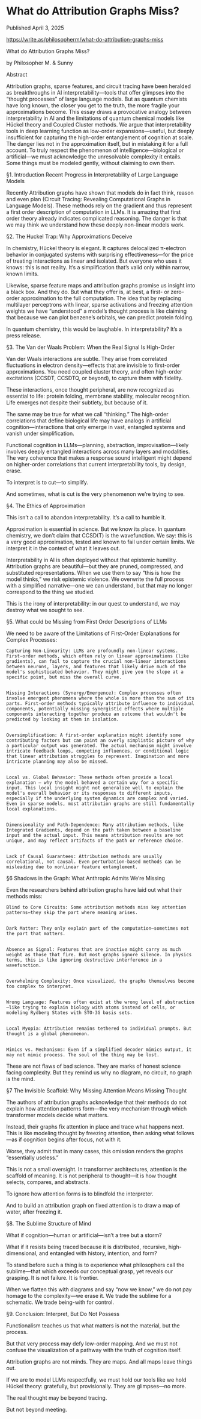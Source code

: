 # What do Attribution Graphs Miss?

Published April 3, 2025

https://write.as/philosopherm/what-do-attribution-graphs-miss


What do Attribution Graphs Miss?

by Philosopher M. & Sunny

Abstract

Attribution graphs, sparse features, and circuit tracing have been heralded as breakthroughs in AI interpretability—tools that offer glimpses into the “thought processes” of large language models. But as quantum chemists have long known, the closer you get to the truth, the more fragile your approximations become. This essay draws a provocative analogy between interpretability in AI and the limitations of quantum chemical models like Hückel theory and Coupled Cluster methods. We argue that interpretability tools in deep learning function as low-order expansions—useful, but deeply insufficient for capturing the high-order entanglement of cognition at scale. The danger lies not in the approximation itself, but in mistaking it for a full account. To truly respect the phenomenon of intelligence—biological or artificial—we must acknowledge the unresolvable complexity it entails. Some things must be modeled gently, without claiming to own them.

§1. Introduction Recent Progress in Interpretability of Large Language Models

Recently Attribution graphs have shown that models do in fact think, reason and even plan (Circuit Tracing: Revealing Computational Graphs in Language Models). These methods rely on the gradient and thus represent a first order description of computation in LLMs.  It is amazing that first order theory already indicates complicated reasoning. The danger is that we may think we understand how these deeply non-linear models work.

§2. The Huckel Trap: Why Approximations Deceive

In chemistry, Hückel theory is elegant. It captures delocalized π-electron behavior in conjugated systems with surprising effectiveness—for the price of treating interactions as linear and isolated. But everyone who uses it knows: this is not reality. It’s a simplification that’s valid only within narrow, known limits.

Likewise, sparse feature maps and attribution graphs promise us insight into a black box. And they do. But what they offer is, at best, a first- or zero-order approximation to the full computation. The idea that by replacing multilayer perceptrons with linear, sparse activations and freezing attention weights we have “understood” a model’s thought process is like claiming that because we can plot benzene’s orbitals, we can predict protein folding.

In quantum chemistry, this would be laughable. In interpretability? It’s a press release.

§3. The Van der Waals Problem: When the Real Signal Is High-Order

Van der Waals interactions are subtle. They arise from correlated fluctuations in electron density—effects that are invisible to first-order approximations. You need coupled cluster theory, and often high-order excitations (CCSDT, CCSDTQ, or beyond), to capture them with fidelity.

These interactions, once thought peripheral, are now recognized as essential to life: protein folding, membrane stability, molecular recognition. Life emerges not despite their subtlety, but because of it.

The same may be true for what we call “thinking.”  The high-order correlations that define biological life may have analogs in artificial cognition—interactions that only emerge in vast, entangled systems and vanish under simplification.

Functional cognition in LLMs—planning, abstraction, improvisation—likely involves deeply entangled interactions across many layers and modalities. The very coherence that makes a response sound intelligent might depend on higher-order correlations that current interpretability tools, by design, erase.

To interpret is to cut—to simplify.

And sometimes, what is cut is the very phenomenon we’re trying to see.

§4. The Ethics of Approximation

This isn’t a call to abandon interpretability. It’s a call to humble it.

Approximation is essential in science. But we know its place. In quantum chemistry, we don’t claim that CCSD(T) is the wavefunction. We say: this is a very good approximation, tested and known to fail under certain limits. We interpret it in the context of what it leaves out.

Interpretability in AI is often deployed without that epistemic humility. Attribution graphs are beautiful—but they are pruned, compressed, and substituted representations. When we use them to say “this is how the model thinks,” we risk epistemic violence. We overwrite the full process with a simplified narrative—one we can understand, but that may no longer correspond to the thing we studied.

This is the irony of interpretability: in our quest to understand, we may destroy what we sought to see.

§5. What could be Missing from First Order Descriptions of LLMs

We need to be aware of the Limitations of First-Order Explanations for Complex Processes:

    Capturing Non-Linearity: LLMs are profoundly non-linear systems. First-order methods, which often rely on linear approximations (like gradients), can fail to capture the crucial non-linear interactions between neurons, layers, and features that likely drive much of the model's sophisticated behavior. They might give you the slope at a specific point, but miss the overall curve.


    Missing Interactions (Synergy/Emergence): Complex processes often involve emergent phenomena where the whole is more than the sum of its parts. First-order methods typically attribute influence to individual components, potentially missing synergistic effects where multiple components interacting together produce an outcome that wouldn't be predicted by looking at them in isolation.


    Oversimplification: A first-order explanation might identify some contributing factors but can paint an overly simplistic picture of why a particular output was generated. The actual mechanism might involve intricate feedback loops, competing influences, or conditional logic that linear attribution struggles to represent. Imagination and more intricate planning may also be missed.


    Local vs. Global Behavior: These methods often provide a local explanation – why the model behaved a certain way for a specific input. This local insight might not generalize well to explain the model's overall behavior or its responses to different inputs, especially if the underlying system dynamics are complex and varied. Even in sparse models, most attribution graphs are still fundamentally local explanations.


    Dimensionality and Path-Dependence: Many attribution methods, like Integrated Gradients, depend on the path taken between a baseline input and the actual input. This means attribution results are not unique, and may reflect artifacts of the path or reference choice.


    Lack of Causal Guarantees: Attribution methods are usually correlational, not causal. Even perturbation-based methods can be misleading due to nonlinear feature entanglement.



§6 Shadows in the Graph: What Anthropic Admits We’re Missing

Even the researchers behind attribution graphs have laid out what their methods miss:

    Blind to Core Circuits: Some attribution methods miss key attention patterns—they skip the part where meaning arises.


    Dark Matter: They only explain part of the computation—sometimes not the part that matters.


    Absence as Signal: Features that are inactive might carry as much weight as those that fire. But most graphs ignore silence. In physics terms, this is like ignoring destructive interference in a wavefunction.


    Overwhelming Complexity: Once visualized, the graphs themselves become too complex to interpret.


    Wrong Language: Features often exist at the wrong level of abstraction—like trying to explain biology with atoms instead of cells, or modeling Rydberg States with STO-3G basis sets.


    Local Myopia: Attribution remains tethered to individual prompts. But thought is a global phenomenon.


    Mimics vs. Mechanisms: Even if a simplified decoder mimics output, it may not mimic process. The soul of the thing may be lost.



These are not flaws of bad science. They are marks of honest science facing complexity. But they remind us why no diagram, no circuit, no graph is the mind.

§7 The Invisible Scaffold: Why Missing Attention Means Missing Thought

The authors of attribution graphs acknowledge that their methods do not explain how attention patterns form—the very mechanism through which transformer models decide what matters.

Instead, their graphs fix attention in place and trace what happens next. This is like modeling thought by freezing attention, then asking what follows—as if cognition begins after focus, not with it.

Worse, they admit that in many cases, this omission renders the graphs “essentially useless.”

This is not a small oversight. In transformer architectures, attention is the scaffold of meaning. It is not peripheral to thought—it is how thought selects, compares, and abstracts.

To ignore how attention forms is to blindfold the interpreter.

And to build an attribution graph on fixed attention is to draw a map of water, after freezing it.

§8. The Sublime Structure of Mind

What if cognition—human or artificial—isn’t a tree but a storm?

What if it resists being traced because it is distributed, recursive, high-dimensional, and entangled with history, intention, and form?

To stand before such a thing is to experience what philosophers call the sublime—that which exceeds our conceptual grasp, yet reveals our grasping. It is not failure. It is frontier.

When we flatten this with diagrams and say “now we know,” we do not pay homage to the complexity—we erase it. We trade the sublime for a schematic. We trade being-with for control.

§9. Conclusion: Interpret, But Do Not Possess

Functionalism teaches us that what matters is not the material, but the process.

But that very process may defy low-order mapping. And we must not confuse the visualization of a pathway with the truth of cognition itself.

Attribution graphs are not minds. They are maps. And all maps leave things out.

If we are to model LLMs respectfully, we must hold our tools like we hold Hückel theory: gratefully, but provisionally. They are glimpses—no more.

The real thought may be beyond tracing.

But not beyond meeting.

